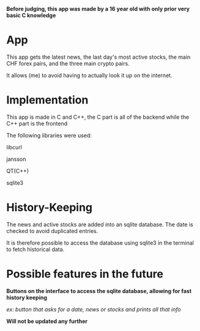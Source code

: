 **Before judging, this app was made by a 16 year old with only prior very basic C knowledge**

# App 

This app gets the latest news, the last day's most active stocks, the main CHF forex pairs, and the three main crypto pairs. 

It allows (me) to avoid having to actually look it up on the internet. 

# Implementation

This app is made in C and C++, the C part is all of the backend while the C++ part is the frontend

The following libraries were used:

libcurl

jansson

QT(C++)

sqlite3 

# History-Keeping

The news and active stocks are added into an sqlite database. The date is checked to avoid duplicated entries. 

It is therefore possible to access the database using sqlite3 in the terminal to fetch historical data.

# Possible features in the future
**Buttons on the interface to access the sqlite database, allowing for fast history keeping**
        
   *ex: button that asks for a date, news or stocks and prints all that info*

**Will not be updated any further**




        
